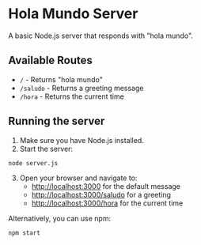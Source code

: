 # Hola Mundo Server

A basic Node.js server that responds with "hola mundo".

## Available Routes

- `/` - Returns "hola mundo"
- `/saludo` - Returns a greeting message
- `/hora` - Returns the current time

## Running the server

1. Make sure you have Node.js installed.
2. Start the server:

```
node server.js
```

3. Open your browser and navigate to:
   - [http://localhost:3000](http://localhost:3000) for the default message
   - [http://localhost:3000/saludo](http://localhost:3000/saludo) for a greeting
   - [http://localhost:3000/hora](http://localhost:3000/hora) for the current time

Alternatively, you can use npm:

```
npm start
``` 